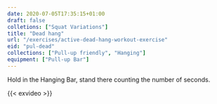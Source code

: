 ```yaml
---
date: 2020-07-05T17:35:15+01:00
draft: false
colletions: ["Squat Variations"]
title: "Dead hang"
url: "/exercises/active-dead-hang-workout-exercise"
eid: "pul-dead"
collections: ["Pull-up friendly", "Hanging"]
equipment: ["Pull-up Bar"]
---
```

Hold in the Hanging Bar, stand there counting the number of seconds.

<!--more-->

{{< exvideo >}}
